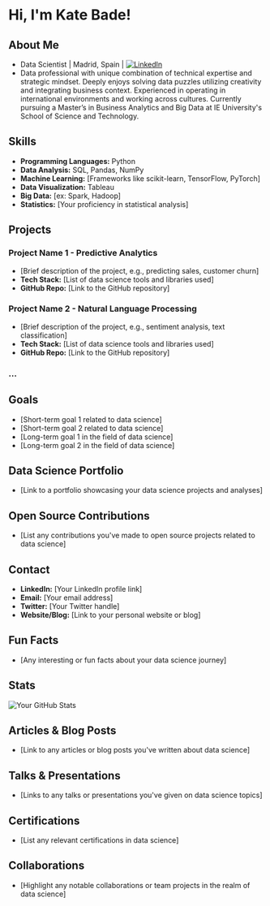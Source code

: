 # Hi, I'm Kate Bade!



## About Me
- Data Scientist | Madrid, Spain | [![LinkedIn](https://img.shields.io/badge/LinkedIn-Connect-blue)](https://www.linkedin.com/in/katherinebade)
- Data professional with unique combination of technical expertise and strategic mindset. Deeply enjoys solving data puzzles utilizing creativity and integrating business context. Experienced in operating in international environments and working across cultures. Currently pursuing a Master’s in Business Analytics and Big Data at IE University's School of Science and Technology. 

## Skills
- **Programming Languages:** Python
- **Data Analysis:** SQL, Pandas, NumPy 
- **Machine Learning:** [Frameworks like scikit-learn, TensorFlow, PyTorch]
- **Data Visualization:** Tableau
- **Big Data:** [ex: Spark, Hadoop]
- **Statistics:** [Your proficiency in statistical analysis]

## Projects
### Project Name 1 - Predictive Analytics
- [Brief description of the project, e.g., predicting sales, customer churn]
- **Tech Stack:** [List of data science tools and libraries used]
- **GitHub Repo:** [Link to the GitHub repository]

### Project Name 2 - Natural Language Processing
- [Brief description of the project, e.g., sentiment analysis, text classification]
- **Tech Stack:** [List of data science tools and libraries used]
- **GitHub Repo:** [Link to the GitHub repository]

### ...

## Goals
- [Short-term goal 1 related to data science]
- [Short-term goal 2 related to data science]
- [Long-term goal 1 in the field of data science]
- [Long-term goal 2 in the field of data science]

## Data Science Portfolio
- [Link to a portfolio showcasing your data science projects and analyses]

## Open Source Contributions
- [List any contributions you've made to open source projects related to data science]

## Contact
- **LinkedIn:** [Your LinkedIn profile link]
- **Email:** [Your email address]
- **Twitter:** [Your Twitter handle]
- **Website/Blog:** [Link to your personal website or blog]

## Fun Facts
- [Any interesting or fun facts about your data science journey]

## Stats
![Your GitHub Stats](https://github-readme-stats.vercel.app/api?username=badek23&show_icons=true&hide_border=true)

<!-- Additional Sections (Optional) -->
## Articles & Blog Posts
- [Link to any articles or blog posts you've written about data science]

## Talks & Presentations
- [Links to any talks or presentations you've given on data science topics]

## Certifications
- [List any relevant certifications in data science]

## Collaborations
- [Highlight any notable collaborations or team projects in the realm of data science]

